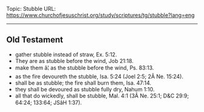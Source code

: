 Topic: Stubble
URL: https://www.churchofjesuschrist.org/study/scriptures/tg/stubble?lang=eng

---

## Old Testament

- gather stubble instead of straw, Ex. 5:12.
- They are as stubble before the wind, Job 21:18.
- make them â¦ as the stubble before the wind, Ps. 83:13.
- as the fire devoureth the stubble, Isa. 5:24 (Joel 2:5; 2Â Ne. 15:24).
- shall be as stubble; the fire shall burn them, Isa. 47:14.
- they shall be devoured as stubble fully dry, Nahum 1:10.
- all that do wickedly, shall be stubble, Mal. 4:1 (3Â Ne. 25:1; D&C 29:9; 64:24; 133:64; JSâH 1:37).

